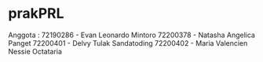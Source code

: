 # prakPRL
Anggota :
  72190286 - Evan Leonardo Mintoro
  72200378 - Natasha Angelica Panget
  72200401 - Delvy Tulak Sandatoding
  72200402 - Maria Valencien Nessie Octataria
